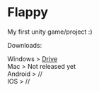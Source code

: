 # Flappy

My first unity game/project :)

Downloads:

Windows > <a href="https://drive.google.com/file/d/1yF8WcgQgiy753Ne4kO4arHnH6oOnblfe/view?usp=sharing"> Drive </a><br>
Mac > Not released yet<br>
Android > //<br>
IOS > //<br>


